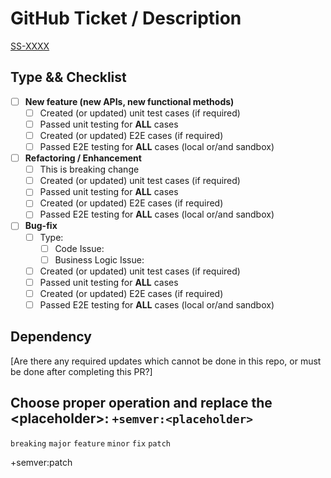 # GitHub Ticket / Description

[SS-XXXX](https://github.com/SyntaxSentinels/SyntaxSentinels/issues/XXXX)

## Type && Checklist

- [ ] **New feature (new APIs, new functional methods)**
  - [ ] Created (or updated) unit test cases (if required)
  - [ ] Passed unit testing for **ALL** cases
  - [ ] Created (or updated) E2E cases (if required)
  - [ ] Passed E2E testing for **ALL** cases (local or/and sandbox)
- [ ] **Refactoring / Enhancement**
  - [ ] This is breaking change
  - [ ] Created (or updated) unit test cases (if required)
  - [ ] Passed unit testing for **ALL** cases
  - [ ] Created (or updated) E2E cases (if required)
  - [ ] Passed E2E testing for **ALL** cases (local or/and sandbox)
- [ ] **Bug-fix**
  - [ ] Type:
    - [ ] Code Issue:
    - [ ] Business Logic Issue:
  - [ ] Created (or updated) unit test cases (if required)
  - [ ] Passed unit testing for **ALL** cases
  - [ ] Created (or updated) E2E cases (if required)
  - [ ] Passed E2E testing for **ALL** cases (local or/and sandbox)

## Dependency

[Are there any required updates which cannot be done in this repo, or must be done after completing this PR?]

## Choose proper operation and replace the \<placeholder\>: `+semver:<placeholder>`

`breaking` `major` `feature` `minor` `fix` `patch`

+semver:patch
